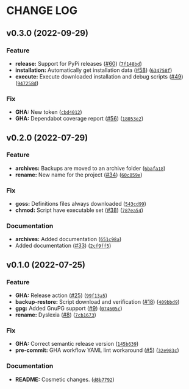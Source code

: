 # CHANGE LOG

<!-- TO NOT EDIT: This file is automatically update by python-smeantic-release -->

<!--next-version-placeholder-->

## v0.3.0 (2022-09-29)
### Feature
* **release:** Support for PyPi releases ([#60](https://github.com/worldr/setupr/issues/60)) ([`7f148bd`](https://github.com/worldr/setupr/commit/7f148bdb3edf75efeda8630aa35276fbb5ce4ea8))
* **installation:** Automatically get installation data ([#58](https://github.com/worldr/setupr/issues/58)) ([`634758f`](https://github.com/worldr/setupr/commit/634758fd9a72530d67089e5ba4e8ad7541aae828))
* **execute:** Execute downloaded installation and debug scripts ([#49](https://github.com/worldr/setupr/issues/49)) ([`947258d`](https://github.com/worldr/setupr/commit/947258d2ee684e5ad1bd3987c8fd9fe1482c291a))

### Fix
* **GHA:** New token ([`cbd4012`](https://github.com/worldr/setupr/commit/cbd40127466a571a25dde012b60a96c9df992714))
* **GHA:** Dependabot coverage report ([#56](https://github.com/worldr/setupr/issues/56)) ([`18053e2`](https://github.com/worldr/setupr/commit/18053e2f16ada4bcacedaed63507f2c07f1b140f))

## v0.2.0 (2022-07-29)
### Feature
* **archives:** Backups are moved to an archive folder ([`6bafa18`](https://github.com/worldr/setupr/commit/6bafa18a492bd8a54d34bb0857adc7886deecd3e))
* **rename:** New name for the project ([#34](https://github.com/worldr/setupr/issues/34)) ([`60c859e`](https://github.com/worldr/setupr/commit/60c859e76fe05d57be25387e14bb194d4e8010b7))

### Fix
* **goss:** Definitions files always downloaded ([`543cd99`](https://github.com/worldr/setupr/commit/543cd995751fb16913e2e59377a597661b6148ef))
* **chmod:** Script have executable set ([#38](https://github.com/worldr/setupr/issues/38)) ([`787ea54`](https://github.com/worldr/setupr/commit/787ea542f8033fd40ba0131a5100f5e78820c2fd))

### Documentation
* **archives:** Added documentation ([`651c98a`](https://github.com/worldr/setupr/commit/651c98a8051d7c38ff0d26516bb370cd15ec5758))
* Added documentation ([#33](https://github.com/worldr/setupr/issues/33)) ([`2cf9ff5`](https://github.com/worldr/setupr/commit/2cf9ff5e275d927cabdb8190cf468b89b9e90ee8))

## v0.1.0 (2022-07-25)
### Feature
* **GHA:** Release action ([#25](https://github.com/worldr/setupr/issues/25)) ([`99f13a5`](https://github.com/worldr/setupr/commit/99f13a5efed95b077dee7daacff49e0c8be57ab3))
* **backup-restore:** Script download and verification ([#18](https://github.com/worldr/setupr/issues/18)) ([`409bbd9`](https://github.com/worldr/setupr/commit/409bbd94af89d6c7fd21cf47d8c36ad70211af72))
* **gpg:** Added GnuPG support ([#9](https://github.com/worldr/setupr/issues/9)) ([`074605c`](https://github.com/worldr/setupr/commit/074605c7b249bc3e478e0f6cc8543d23c81b25a3))
* **rename:** Dyslexia ([#8](https://github.com/worldr/setupr/issues/8)) ([`7cb1673`](https://github.com/worldr/setupr/commit/7cb16737c45d911fa43a29a86235080eb483f631))

### Fix
* **GHA:** Correct semantic release version ([`145b639`](https://github.com/worldr/setupr/commit/145b6393fd73592071ed83d28b0f33b41344cbf7))
* **pre-commit:** GHA workflow YAML lint workaround ([#5](https://github.com/worldr/setupr/issues/5)) ([`32e983c`](https://github.com/worldr/setupr/commit/32e983c8e9e1e7b72e92f3eec82adf5e9c394551))

### Documentation
* **README:** Cosmetic changes. ([`d8b7792`](https://github.com/worldr/setupr/commit/d8b7792f8a9b4ca3f2534e3127f8ba02e38f2fef))
